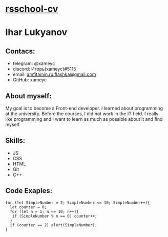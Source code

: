 # [rsschool-cv](https://xameyc.github.io/rsschool-cv/cv)
# Ihar Lukyanov
## Contacs: 
* telegram: @xameyc
* discord: Игорь(xameyc)#5115
* email: amfitamin.ru.flashka@gmail.com 
* GitHub: xameyc
## About myself:
My goal is to become a Front-end developer. I learned about programming at the university. Before the courses, I did not work in the IT field. I really like programming and I want to learn as much as possible about it and find myself.
## Skills:
* JS
* CSS
* HTML
* Git
* C++ 
## Code Exaples:
```
for (let SimpleNumber = 2; SimpleNumber <= 10; SimpleNumber++){
  let counter = 0;
  for (let n = 1; n <= 10; n++){
   if (SimpleNumber % n == 0) counter++;
  }
  if (counter == 2) alert(SimpleNumber);
}
```